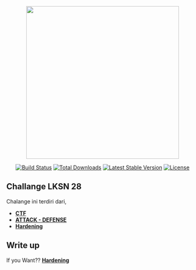 <p align="center"><a href="https://cyberus.my.id" target="_blank"><img src="https://raw.githubusercontent.com/XCyberusX/f00ds.github.io/main/b4c18535e1e3d94f7a9387d367977cd7.png" width="400"></a></p>

<p align="center">
<a href="#"><img src="https://img.shields.io/github/stars/XCyberusX/challenge-LKSN-2020" alt="Build Status"></a>
<a href="#"><img src="https://img.shields.io/github/issues/XCyberusX/challenge-LKSN-2020?style=flat-square" alt="Total Downloads"></a>
<a href="#"><img src="https://img.shields.io/badge/Me-100-ff69b4" alt="Latest Stable Version"></a>
<a href="#"><img src="https://img.shields.io/badge/smile-100-ff69b4" alt="License"></a>
</p>

## Challange LKSN 28

Chalange ini terdiri dari, 
- **[CTF](https://github.com/XCyberusX/challenge-LKSN-2020/tree/main/CTF)**
- **[ATTACK - DEFENSE](https://github.com/XCyberusX/challenge-LKSN-2020/tree/main/ATTACK-DEFENSE)**
- **[Hardening](https://i.ytimg.com/vi/dIh4xxFQrTU/maxresdefault.jpg)**

## Write up

If you Want?? 
**[Hardening](https://i.ytimg.com/vi/dIh4xxFQrTU/maxresdefault.jpg)**
